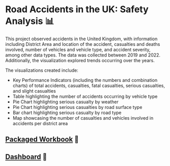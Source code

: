# Road Accidents in the UK: Safety Analysis 📊

This project observed accidents in the United Kingdom, with information including District Area and location of the accident, casualties and deaths involved, number of vehicles and vehicle type, and accident severity, among other data types. The data was collected between 2019 and 2022. Additionally, the visualization explored trends occurring over the years.

The visualizations created include:
- Key Performance Indicators (including the numbers and combination charts) of total accidents, casualties, fatal casualties, serious casualties, and slight casualties
-  Table highlighting the number of accidents occurring by vehicle type
-  Pie Chart highlighting serious casualty by weather
-  Pie Chart highlighting serious casualties by road surface type
-  Bar chart highlighting serious casualty by road type
-  Map showcasing the number of casualties and vehicles involved in accidents per district area

## [Packaged Workbook](https://github.com/englands/Tableau/blob/main/Case%20Studies%20and%20Projects/Udemy/Road%20Accidents%20in%20the%20UK%3A%20Safety%20Analysis/Accident%20Analysis.twbx) 📔

## [Dashboard](https://github.com/englands/Tableau/blob/main/Case%20Studies%20and%20Projects/Udemy/Road%20Accidents%20in%20the%20UK%3A%20Safety%20Analysis/Road%20Accidents%20in%20the%20UK%20Safety%20Analysis%20Dashboard.png) 📔
